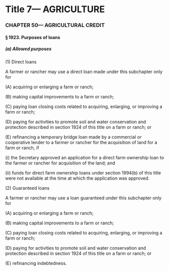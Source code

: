 
# Title 7— AGRICULTURE
### CHAPTER 50— AGRICULTURAL CREDIT
#### § 1923. Purposes of loans
##### (a) Allowed purposes

(1) Direct loans

A farmer or rancher may use a direct loan made under this subchapter only for

(A) acquiring or enlarging a farm or ranch;

(B) making capital improvements to a farm or ranch;

(C) paying loan closing costs related to acquiring, enlarging, or improving a farm or ranch;

(D) paying for activities to promote soil and water conservation and protection described in section 1924 of this title on a farm or ranch; or

(E) refinancing a temporary bridge loan made by a commercial or cooperative lender to a farmer or rancher for the acquisition of land for a farm or ranch, if

(i) the Secretary approved an application for a direct farm ownership loan to the farmer or rancher for acquisition of the land; and

(ii) funds for direct farm ownership loans under section 1994(b) of this title were not available at the time at which the application was approved.

(2) Guaranteed loans

A farmer or rancher may use a loan guaranteed under this subchapter only for

(A) acquiring or enlarging a farm or ranch;

(B) making capital improvements to a farm or ranch;

(C) paying loan closing costs related to acquiring, enlarging, or improving a farm or ranch;

(D) paying for activities to promote soil and water conservation and protection described in section 1924 of this title on a farm or ranch; or

(E) refinancing indebtedness.

